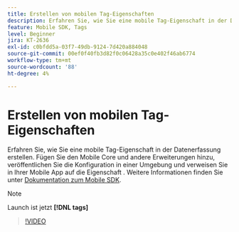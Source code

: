 ```yaml
---
title: Erstellen von mobilen Tag-Eigenschaften
description: Erfahren Sie, wie Sie eine mobile Tag-Eigenschaft in der Datenerfassung erstellen. Fügen Sie den Mobile Core und andere Erweiterungen hinzu, veröffentlichen Sie die Konfiguration in einer Umgebung und verweisen Sie in Ihrer Mobile App auf die Eigenschaft .
feature: Mobile SDK, Tags
level: Beginner
jira: KT-2636
exl-id: c0bfdd5a-03f7-49db-9124-7d420a884048
source-git-commit: 00ef0f40fb3d82f0c06428a35c0e402f46ab6774
workflow-type: tm+mt
source-wordcount: '88'
ht-degree: 4%

---
```


# Erstellen von mobilen Tag-Eigenschaften

Erfahren Sie, wie Sie eine mobile Tag-Eigenschaft in der Datenerfassung erstellen. Fügen Sie den Mobile Core und andere Erweiterungen hinzu, veröffentlichen Sie die Konfiguration in einer Umgebung und verweisen Sie in Ihrer Mobile App auf die Eigenschaft . Weitere Informationen finden Sie unter [Dokumentation zum Mobile SDK](https://developer.adobe.com/client-sdks/documentation/).

>[!NOTE]
>
> Launch ist jetzt **[!DNL tags]**

>[!VIDEO](https://video.tv.adobe.com/v/26264/?learn=on)
